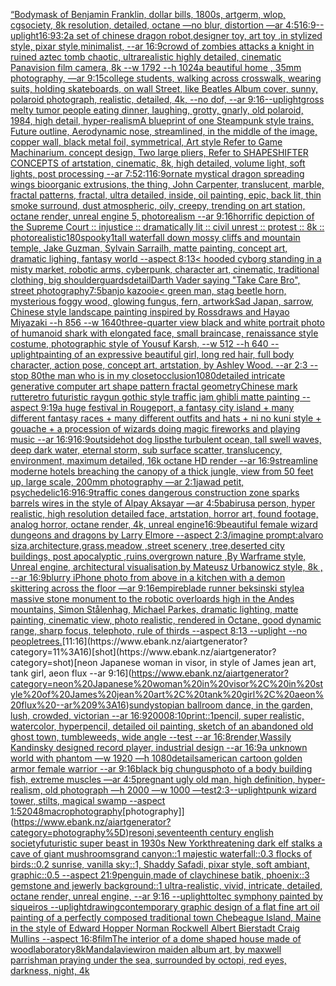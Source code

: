 [“](https://www.ebank.nz/aiartgenerator?category=%E2%80%9C)[Body](https://www.ebank.nz/aiartgenerator?category=Body)[mask of Benjamin Franklin, dollar bills, 1800s, artgerm, wlop, cgsociety, 8k resolution, detailed, octane —no blur, distortion —ar 4:5](https://www.ebank.nz/aiartgenerator?category=mask%20of%20Benjamin%20Franklin%2C%20dollar%20bills%2C%201800s%2C%20artgerm%2C%20wlop%2C%20cgsociety%2C%208k%20resolution%2C%20detailed%2C%20octane%20%E2%80%94no%20blur%2C%20distortion%20%E2%80%94ar%204%3A5)[16:9](https://www.ebank.nz/aiartgenerator?category=16%3A9)[--uplight](https://www.ebank.nz/aiartgenerator?category=--uplight)[16:9](https://www.ebank.nz/aiartgenerator?category=16%3A9)[3:2](https://www.ebank.nz/aiartgenerator?category=3%3A2)[a set of chinese dragon robot,designer toy, art toy ,in stylized style, pixar style,minimalist, --ar 16:9](https://www.ebank.nz/aiartgenerator?category=a%20set%20of%20chinese%20dragon%20robot%2Cdesigner%20toy%2C%20art%20toy%20%2Cin%20stylized%20style%2C%20pixar%20style%2Cminimalist%2C%20--ar%2016%3A9)[crowd of zombies attacks a knight in ruined aztec tomb chaotic, ultrarealistic highly detailed, cinematic Panavision film camera, 8k --w 1792 --h 1024](https://www.ebank.nz/aiartgenerator?category=crowd%20of%20zombies%20attacks%20a%20knight%20in%20ruined%20aztec%20tomb%20chaotic%2C%20ultrarealistic%20highly%20detailed%2C%20cinematic%20Panavision%20film%20camera%2C%208k%20--w%201792%20--h%201024)[](https://www.ebank.nz/aiartgenerator?category=)[a beautiful home , 35mm photography, —ar 9:15](https://www.ebank.nz/aiartgenerator?category=a%20beautiful%20home%20%2C%2035mm%20photography%2C%20%E2%80%94ar%209%3A15)[college students, walking across crosswalk, wearing suits, holding skateboards, on wall Street, like Beatles Album cover, sunny, polaroid photograph, realistic, detailed, 4k, --no dof, --ar 9:16](https://www.ebank.nz/aiartgenerator?category=college%20students%2C%20walking%20across%20crosswalk%2C%20wearing%20suits%2C%20holding%20skateboards%2C%20on%20wall%20Street%2C%20like%20Beatles%20Album%20cover%2C%20sunny%2C%20polaroid%20photograph%2C%20realistic%2C%20detailed%2C%204k%2C%20--no%20dof%2C%20--ar%209%3A16)[--uplight](https://www.ebank.nz/aiartgenerator?category=--uplight)[gross melty tumor people eating dinner, laughing, grotty, gnarly, old polaroid, 1984, high detail, hyper-realism](https://www.ebank.nz/aiartgenerator?category=gross%20melty%20tumor%20people%20eating%20dinner%2C%20laughing%2C%20grotty%2C%20gnarly%2C%20old%20polaroid%2C%201984%2C%20high%20detail%2C%20hyper-realism)[A blueprint of one Steampunk style  trains,   Future outline, Aerodynamic nose, streamlined, in the middle of the image,  copper wall, black metal foil, symmetrical,  Art style Refer to Game Machinarium.  concept design, Two large pliers, Refer to SHAPESHIFTER CONCEPTS  of artstation, cinematic,  8k, high detailed,  volume light,  soft lights,  post processing    --ar 7:5](https://www.ebank.nz/aiartgenerator?category=A%20blueprint%20of%20one%20Steampunk%20style%20%20trains%2C%20%20%20Future%20outline%2C%20Aerodynamic%20nose%2C%20streamlined%2C%20in%20the%20middle%20of%20the%20image%2C%20%20copper%20wall%2C%20black%20metal%20foil%2C%20symmetrical%2C%20%20Art%20style%20Refer%20to%20Game%20Machinarium.%20%20concept%20design%2C%20Two%20large%20pliers%2C%20Refer%20to%20SHAPESHIFTER%20CONCEPTS%20%20of%20artstation%2C%20cinematic%2C%20%208k%2C%20high%20detailed%2C%20%20volume%20light%2C%20%20soft%20lights%2C%20%20post%20processing%20%20%20%20--ar%207%3A5)[2:1](https://www.ebank.nz/aiartgenerator?category=2%3A1)[16:9](https://www.ebank.nz/aiartgenerator?category=16%3A9)[ornate mystical dragon spreading wings bioorganic extrusions, the thing, John Carpenter, translucent, marble, fractal patterns, fractal, ultra detailed, inside, oil painting, epic, back lit, thin smoke surround, dust atmospheric, oily, creepy, trending on art station, octane render, unreal engine 5, photorealism --ar 9:16](https://www.ebank.nz/aiartgenerator?category=ornate%20mystical%20dragon%20spreading%20wings%20bioorganic%20extrusions%2C%20the%20thing%2C%20John%20Carpenter%2C%20translucent%2C%20marble%2C%20fractal%20patterns%2C%20fractal%2C%20ultra%20detailed%2C%20inside%2C%20oil%20painting%2C%20epic%2C%20back%20lit%2C%20thin%20smoke%20surround%2C%20dust%20atmospheric%2C%20oily%2C%20creepy%2C%20trending%20on%20art%20station%2C%20octane%20render%2C%20unreal%20engine%205%2C%20photorealism%20--ar%209%3A16)[horrific depiction of the Supreme Court :: injustice :: dramatically lit :: civil unrest :: protest :: 8k :: photorealistic](https://www.ebank.nz/aiartgenerator?category=horrific%20depiction%20of%20the%20Supreme%20Court%20%3A%3A%20injustice%20%3A%3A%20dramatically%20lit%20%3A%3A%20civil%20unrest%20%3A%3A%20protest%20%3A%3A%208k%20%3A%3A%20photorealistic)[180](https://www.ebank.nz/aiartgenerator?category=180)[spooky](https://www.ebank.nz/aiartgenerator?category=spooky)[1](https://www.ebank.nz/aiartgenerator?category=1)[tall waterfall down mossy cliffs and mountain temple, Jake Guzman, Sylvain Sarrailh, matte painting, concept art, dramatic lighing, fantasy world --aspect 8:13](https://www.ebank.nz/aiartgenerator?category=tall%20waterfall%20down%20mossy%20cliffs%20and%20mountain%20temple%2C%20Jake%20Guzman%2C%20Sylvain%20Sarrailh%2C%20matte%20painting%2C%20concept%20art%2C%20dramatic%20lighing%2C%20fantasy%20world%20--aspect%208%3A13)[< hooded cyborg standing in a misty market, robotic arms, cyberpunk, character art, cinematic, traditional clothing, big shoulderguards](https://www.ebank.nz/aiartgenerator?category=%3C%20hooded%20cyborg%20standing%20in%20a%20misty%20market%2C%20robotic%20arms%2C%20cyberpunk%2C%20character%20art%2C%20cinematic%2C%20traditional%20clothing%2C%20big%20shoulderguards)[detail](https://www.ebank.nz/aiartgenerator?category=detail)[Darth Vader saying "Take Care Bro", street photography](https://www.ebank.nz/aiartgenerator?category=Darth%20Vader%20saying%20%22Take%20Care%20Bro%22%2C%20street%20photography)[7:5](https://www.ebank.nz/aiartgenerator?category=7%3A5)[banjo kazooie](https://www.ebank.nz/aiartgenerator?category=banjo%20kazooie)[< green man, stag beetle horn, mysterious foggy wood, glowing fungus, fern, artwork](https://www.ebank.nz/aiartgenerator?category=%3C%20green%20man%2C%20stag%20beetle%20horn%2C%20mysterious%20foggy%20wood%2C%20glowing%20fungus%2C%20fern%2C%20artwork)[Sad Japan, sarrow, Chinese style landscape painting inspired by Rossdraws and Hayao Miyazaki --h 856 --w 1640](https://www.ebank.nz/aiartgenerator?category=Sad%20Japan%2C%20sarrow%2C%20Chinese%20style%20landscape%20painting%20inspired%20by%20Rossdraws%20and%20Hayao%20Miyazaki%20--h%20856%20--w%201640)[three-quarter view black and white portrait photo of humanoid shark with elongated face, small braincase, renaissance style costume, photographic style of Yousuf Karsh, --w 512 --h 640 --uplight](https://www.ebank.nz/aiartgenerator?category=three-quarter%20view%20black%20and%20white%20portrait%20photo%20of%20humanoid%20shark%20with%20elongated%20face%2C%20small%20braincase%2C%20renaissance%20style%20costume%2C%20photographic%20style%20of%20Yousuf%20Karsh%2C%20--w%20512%20--h%20640%20--uplight)[painting of an expressive beautiful girl, long red hair, full body character, action pose, concept art, artstation, by Ashley Wood. --ar 2:3 --stop 80](https://www.ebank.nz/aiartgenerator?category=painting%20of%20an%20expressive%20beautiful%20girl%2C%20long%20red%20hair%2C%20full%20body%20character%2C%20action%20pose%2C%20concept%20art%2C%20artstation%2C%20by%20Ashley%20Wood.%20--ar%202%3A3%20--stop%2080)[the man who is in my closet](https://www.ebank.nz/aiartgenerator?category=the%20man%20who%20is%20in%20my%20closet)[occlusion](https://www.ebank.nz/aiartgenerator?category=occlusion)[1080](https://www.ebank.nz/aiartgenerator?category=1080)[detailed intricate generative computer art shape pattern fractal geometry](https://www.ebank.nz/aiartgenerator?category=detailed%20intricate%20generative%20computer%20art%20shape%20pattern%20fractal%20geometry)[Chinese mark rutte](https://www.ebank.nz/aiartgenerator?category=Chinese%20mark%20rutte)[retro futuristic raygun gothic style traffic jam ghibli matte painting --aspect 9:19](https://www.ebank.nz/aiartgenerator?category=retro%20futuristic%20raygun%20gothic%20style%20traffic%20jam%20ghibli%20matte%20painting%20--aspect%209%3A19)[a huge festival in Rougeport, a fantasy city island + many different fantasy races + many different outfits and hats + ni no kuni style + gouache + a procession of wizards doing magic fireworks and playing music --ar 16:9](https://www.ebank.nz/aiartgenerator?category=a%20huge%20festival%20in%20Rougeport%2C%20a%20fantasy%20city%20island%20%2B%20many%20different%20fantasy%20races%20%2B%20many%20different%20outfits%20and%20hats%20%2B%20ni%20no%20kuni%20style%20%2B%20gouache%20%2B%20a%20procession%20of%20wizards%20doing%20magic%20fireworks%20and%20playing%20music%20--ar%2016%3A9)[](https://www.ebank.nz/aiartgenerator?category=)[16:9](https://www.ebank.nz/aiartgenerator?category=16%3A9)[outside](https://www.ebank.nz/aiartgenerator?category=outside)[hot dog lips](https://www.ebank.nz/aiartgenerator?category=hot%20dog%20lips)[the turbulent ocean, tall swell waves, deep dark water,  eternal storm, sub surface scatter,  translucency,  environment, maximum detailed, 16k octane HD render --ar 16:9](https://www.ebank.nz/aiartgenerator?category=the%20turbulent%20ocean%2C%20tall%20swell%20waves%2C%20deep%20dark%20water%2C%20%20eternal%20storm%2C%20sub%20surface%20scatter%2C%20%20translucency%2C%20%20environment%2C%20maximum%20detailed%2C%2016k%20octane%20HD%20render%20--ar%2016%3A9)[streamline moderne hotels breaching the canopy of a thick jungle, view from 50 feet up, large scale, 200mm photography —ar 2:1](https://www.ebank.nz/aiartgenerator?category=streamline%20moderne%20hotels%20breaching%20the%20canopy%20of%20a%20thick%20jungle%2C%20view%20from%2050%20feet%20up%2C%20large%20scale%2C%20200mm%20photography%20%E2%80%94ar%202%3A1)[jawad petit, psychedelic](https://www.ebank.nz/aiartgenerator?category=jawad%20petit%2C%20psychedelic)[16:9](https://www.ebank.nz/aiartgenerator?category=16%3A9)[16:9](https://www.ebank.nz/aiartgenerator?category=16%3A9)[traffic cones dangerous construction zone sparks barrels wires in the style of Alpay Aksayar —ar 4:5](https://www.ebank.nz/aiartgenerator?category=traffic%20cones%20dangerous%20construction%20zone%20sparks%20barrels%20wires%20in%20the%20style%20of%20Alpay%20Aksayar%20%E2%80%94ar%204%3A5)[babirusa person, hyper realistic, high resolution detailed face, artstation, horror art, found footage, analog horror, octane render, 4k, unreal engine](https://www.ebank.nz/aiartgenerator?category=babirusa%20person%2C%20hyper%20realistic%2C%20high%20resolution%20detailed%20face%2C%20artstation%2C%20horror%20art%2C%20found%20footage%2C%20analog%20horror%2C%20octane%20render%2C%204k%2C%20unreal%20engine)[16:9](https://www.ebank.nz/aiartgenerator?category=16%3A9)[beautiful female wizard dungeons and dragons  by Larry Elmore --aspect 2:3](https://www.ebank.nz/aiartgenerator?category=beautiful%20female%20wizard%20dungeons%20and%20dragons%20%20by%20Larry%20Elmore%20--aspect%202%3A3)[/imagine prompt:alvaro siza,architecture,grass,meadow ,street scenery ,tree,deserted city buildings, post apocalyptic ,ruins,overgrown nature ,By Warframe style, Unreal engine, architectural visualisation,by Mateusz Urbanowicz style, 8k , --ar 16:9](https://www.ebank.nz/aiartgenerator?category=/imagine%20prompt%3Aalvaro%20siza%2Carchitecture%2Cgrass%2Cmeadow%20%2Cstreet%20scenery%20%2Ctree%2Cdeserted%20city%20buildings%2C%20post%20apocalyptic%20%2Cruins%2Covergrown%20nature%20%2CBy%20Warframe%20style%2C%20Unreal%20engine%2C%20architectural%20visualisation%2Cby%20Mateusz%20Urbanowicz%20style%2C%208k%20%2C%20--ar%2016%3A9)[blurry iPhone photo from above  in a kitchen with a demon skittering across the floor  —ar 9:16](https://www.ebank.nz/aiartgenerator?category=blurry%20iPhone%20photo%20from%20above%20%20in%20a%20kitchen%20with%20a%20demon%20skittering%20across%20the%20floor%20%20%E2%80%94ar%209%3A16)[empire](https://www.ebank.nz/aiartgenerator?category=empire)[blade runner beksinski style](https://www.ebank.nz/aiartgenerator?category=blade%20runner%20beksinski%20style)[a massive stone monument to the robotic overloards high in the Andes mountains, Simon Stålenhag, Michael Parkes, dramatic lighting, matte painting, cinematic view, photo realistic, rendered in Octane, good dynamic range, sharp focus, telephoto, rule of thirds --aspect 8:13 --uplight --no people](https://www.ebank.nz/aiartgenerator?category=a%20massive%20stone%20monument%20to%20the%20robotic%20overloards%20high%20in%20the%20Andes%20mountains%2C%20Simon%20St%C3%A5lenhag%2C%20Michael%20Parkes%2C%20dramatic%20lighting%2C%20matte%20painting%2C%20cinematic%20view%2C%20photo%20realistic%2C%20rendered%20in%20Octane%2C%20good%20dynamic%20range%2C%20sharp%20focus%2C%20telephoto%2C%20rule%20of%20thirds%20--aspect%208%3A13%20--uplight%20--no%20people)[trees.](https://www.ebank.nz/aiartgenerator?category=trees.)[11:16](https://www.ebank.nz/aiartgenerator?category=11%3A16)[shot](https://www.ebank.nz/aiartgenerator?category=shot)[neon Japanese woman in visor, in style of James jean art, tank girl, aeon flux --ar 9:16](https://www.ebank.nz/aiartgenerator?category=neon%20Japanese%20woman%20in%20visor%2C%20in%20style%20of%20James%20jean%20art%2C%20tank%20girl%2C%20aeon%20flux%20--ar%209%3A16)[sun](https://www.ebank.nz/aiartgenerator?category=sun)[dystopian ballroom dance, in the garden, lush, crowded, victorian --ar 16:9](https://www.ebank.nz/aiartgenerator?category=dystopian%20ballroom%20dance%2C%20in%20the%20garden%2C%20lush%2C%20crowded%2C%20victorian%20--ar%2016%3A9)[2000](https://www.ebank.nz/aiartgenerator?category=2000)[8:10](https://www.ebank.nz/aiartgenerator?category=8%3A10)[print::1](https://www.ebank.nz/aiartgenerator?category=print%3A%3A1)[pencil, super realistic, watercolor, hyperpencil, detailed oil painting, sketch of an abandoned old ghost town, tumbleweeds, wide angle --test --ar 16:8](https://www.ebank.nz/aiartgenerator?category=pencil%2C%20super%20realistic%2C%20watercolor%2C%20hyperpencil%2C%20detailed%20oil%20painting%2C%20sketch%20of%20an%20abandoned%20old%20ghost%20town%2C%20tumbleweeds%2C%20wide%20angle%20--test%20--ar%2016%3A8)[render,](https://www.ebank.nz/aiartgenerator?category=render%2C)[Wassily Kandinsky designed record player, industrial design --ar 16:9](https://www.ebank.nz/aiartgenerator?category=Wassily%20Kandinsky%20designed%20record%20player%2C%20industrial%20design%20--ar%2016%3A9)[a unknown world with phantom —w 1920 —h 1080](https://www.ebank.nz/aiartgenerator?category=a%20unknown%20world%20with%20phantom%20%E2%80%94w%201920%20%E2%80%94h%201080)[details](https://www.ebank.nz/aiartgenerator?category=details)[american cartoon golden armor female warrior --ar 9:16](https://www.ebank.nz/aiartgenerator?category=american%20cartoon%20golden%20armor%20female%20warrior%20--ar%209%3A16)[black big chungus](https://www.ebank.nz/aiartgenerator?category=black%20big%20chungus)[photo of a body building fish, extreme muscles —ar 4:5](https://www.ebank.nz/aiartgenerator?category=photo%20of%20a%20body%20building%20fish%2C%20extreme%20muscles%20%E2%80%94ar%204%3A5)[pregnant ugly old man, high definition, hyper-realism, old photograph —h 2000 —w 1000 —test](https://www.ebank.nz/aiartgenerator?category=pregnant%20ugly%20old%20man%2C%20high%20definition%2C%20hyper-realism%2C%20old%20photograph%20%E2%80%94h%202000%20%E2%80%94w%201000%20%E2%80%94test)[2:3](https://www.ebank.nz/aiartgenerator?category=2%3A3)[--uplight](https://www.ebank.nz/aiartgenerator?category=--uplight)[punk wizard tower, stilts, magical swamp --aspect 1:5](https://www.ebank.nz/aiartgenerator?category=punk%20wizard%20tower%2C%20stilts%2C%20magical%20swamp%20--aspect%201%3A5)[2048](https://www.ebank.nz/aiartgenerator?category=2048)[macrophotography](https://www.ebank.nz/aiartgenerator?category=macrophotography)[photography]](https://www.ebank.nz/aiartgenerator?category=photography%5D)[](https://www.ebank.nz/aiartgenerator?category=)[res](https://www.ebank.nz/aiartgenerator?category=res)[oni,seventeenth century english society](https://www.ebank.nz/aiartgenerator?category=oni%2Cseventeenth%20century%20english%20society)[futuristic super beast in 1930s New York](https://www.ebank.nz/aiartgenerator?category=futuristic%20super%20beast%20in%201930s%20New%20York)[threatening dark elf stalks a cave of giant mushrooms](https://www.ebank.nz/aiartgenerator?category=threatening%20dark%20elf%20stalks%20a%20cave%20of%20giant%20mushrooms)[grand canyon::1 majestic waterfall::0.3 flocks of birds::0.2 sunrise, vanilla sky::1,  Shaddy Safadi, pixar style,  soft ambiant, graphic::0.5 --aspect 21:9](https://www.ebank.nz/aiartgenerator?category=grand%20canyon%3A%3A1%20majestic%20waterfall%3A%3A0.3%20flocks%20of%20birds%3A%3A0.2%20sunrise%2C%20vanilla%20sky%3A%3A1%2C%20%20Shaddy%20Safadi%2C%20pixar%20style%2C%20%20soft%20ambiant%2C%20graphic%3A%3A0.5%20--aspect%2021%3A9)[penguin,made of clay](https://www.ebank.nz/aiartgenerator?category=penguin%2Cmade%20of%20clay)[chinese batik, phoenix::3 gemstone and jewerly background::1 ultra-realistic, vivid, intricate, detailed, octane render, unreal engine, --ar 9:16 --uplight](https://www.ebank.nz/aiartgenerator?category=chinese%20batik%2C%20phoenix%3A%3A3%20gemstone%20and%20jewerly%20background%3A%3A1%20ultra-realistic%2C%20vivid%2C%20intricate%2C%20detailed%2C%20octane%20render%2C%20unreal%20engine%2C%20--ar%209%3A16%20--uplight)[toltec symphony painted by siqueiros --uplight](https://www.ebank.nz/aiartgenerator?category=toltec%20symphony%20painted%20by%20siqueiros%20--uplight)[drawing](https://www.ebank.nz/aiartgenerator?category=drawing)[contemporary graphic design of a flat fine art oil painting of a perfectly composed traditional town Chebeague Island, Maine in the style of Edward Hopper Norman Rockwell Albert Bierstadt Craig Mullins --aspect 16:8](https://www.ebank.nz/aiartgenerator?category=contemporary%20graphic%20design%20of%20a%20flat%20fine%20art%20oil%20painting%20of%20a%20perfectly%20composed%20traditional%20town%20Chebeague%20Island%2C%20Maine%20in%20the%20style%20of%20Edward%20Hopper%20Norman%20Rockwell%20Albert%20Bierstadt%20Craig%20Mullins%20--aspect%2016%3A8)[film](https://www.ebank.nz/aiartgenerator?category=film)[The interior of a dome shaped house made of wood](https://www.ebank.nz/aiartgenerator?category=The%20interior%20of%20a%20dome%20shaped%20house%20made%20of%20wood)[laboratory](https://www.ebank.nz/aiartgenerator?category=laboratory)[8k](https://www.ebank.nz/aiartgenerator?category=8k)[Mandala](https://www.ebank.nz/aiartgenerator?category=Mandala)[view](https://www.ebank.nz/aiartgenerator?category=view)[iron maiden album art, by maxwell parrish](https://www.ebank.nz/aiartgenerator?category=iron%20maiden%20album%20art%2C%20by%20maxwell%20parrish)[man praying under the sea, surrounded by octopi, red eyes, darkness, night, 4k](https://www.ebank.nz/aiartgenerator?category=man%20praying%20under%20the%20sea%2C%20surrounded%20by%20octopi%2C%20red%20eyes%2C%20darkness%2C%20night%2C%204k)